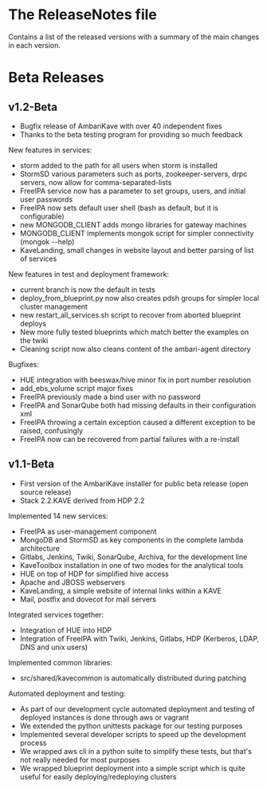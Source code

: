 # The ReleaseNotes file

Contains a list of the released versions with a summary of the main changes in each version.


# Beta Releases

## v1.2-Beta

* Bugfix release of AmbariKave with over 40 independent fixes
* Thanks to the beta testing program for providing so much feedback

New features in services:

* storm added to the path for all users when storm is installed
* StormSD various parameters such as ports, zookeeper-servers, drpc servers, now allow for comma-separated-lists
* FreeIPA service now has a parameter to set groups, users, and initial user passwords
* FreeIPA now sets default user shell (bash as default, but it is configurable)
* new MONGODB_CLIENT adds mongo libraries for gateway machines
* MONGODB_CLIENT implements mongok script for simpler connectivity (mongok --help)
* KaveLanding, small changes in website layout and better parsing of list of services

New features in test and deployment framework:

* current branch is now the default in tests
* deploy\_from\_blueprint.py now also creates pdsh groups for simpler local cluster management
* new restart\_all\_services.sh script to recover from aborted blueprint deploys
* New more fully tested blueprints which match better the examples on the twiki
* Cleaning script now also cleans content of the ambari-agent directory

Bugfixes:

* HUE integration with beeswax/hive minor fix in port number resolution
* add\_ebs\_volume script major fixes
* FreeIPA previously made a bind user with no password
* FreeIPA and SonarQube both had missing defaults in their configuration xml
* FreeIPA throwing a certain exception caused a different exception to be raised, confusingly
* FreeIPA now can be recovered from partial failures with a re-install


## v1.1-Beta

* First version of the AmbariKave installer for public beta release (open source release)
* Stack 2.2.KAVE derived from HDP 2.2

Implemented 14 new services:

* FreeIPA as user-management component
* MongoDB and StormSD as key components in the complete lambda architecture
* Gitlabs, Jenkins, Twiki, SonarQube, Archiva, for the development line
* KaveToolbox installation in one of two modes for the analytical tools
* HUE on top of HDP for simplified hive access
* Apache and JBOSS webservers
* KaveLanding, a simple website of internal links within a KAVE
* Mail, postfix and dovecot for mail servers

Integrated services together:

* Integration of HUE into HDP
* Integration of FreeIPA with Twiki, Jenkins, Gitlabs, HDP (Kerberos, LDAP, DNS and unix users)

Implemented common libraries:

* src/shared/kavecommon is automatically distributed during patching

Automated deployment and testing:

* As part of our development cycle automated deployment and testing of deployed instances is done through aws or vagrant
* We extended the python unittests package for our testing purposes
* Implemented several developer scripts to speed up the development process
* We wrapped aws cli in a python suite to simplify these tests, but that's not really needed for most purposes
* We wrapped blueprint deployment into a simple script which is quite useful for easily deploying/redeploying clusters

